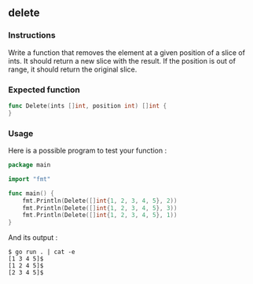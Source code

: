 ## delete

### Instructions

Write a function that removes the element at a given position of a slice of ints. It should return a new slice with the result. If the position is out of range, it should return the original slice.

### Expected function

```go
func Delete(ints []int, position int) []int {
}
```

### Usage

Here is a possible program to test your function :

```go
package main

import "fmt"

func main() {
	fmt.Println(Delete([]int{1, 2, 3, 4, 5}, 2))
	fmt.Println(Delete([]int{1, 2, 3, 4, 5}, 3))
	fmt.Println(Delete([]int{1, 2, 3, 4, 5}, 1))
}
```

And its output :

```console
$ go run . | cat -e
[1 3 4 5]$
[1 2 4 5]$
[2 3 4 5]$
```

